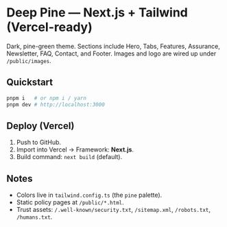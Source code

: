 # Deep Pine — Next.js + Tailwind (Vercel-ready)

Dark, pine-green theme. Sections include Hero, Tabs, Features, Assurance, Newsletter, FAQ, Contact, and Footer.
Images and logo are wired up under `/public/images`.

## Quickstart

```bash
pnpm i   # or npm i / yarn
pnpm dev # http://localhost:3000
```

## Deploy (Vercel)

1. Push to GitHub.
2. Import into Vercel → Framework: **Next.js**.
3. Build command: `next build` (default).

## Notes

- Colors live in `tailwind.config.ts` (the `pine` palette).
- Static policy pages at `/public/*.html`.
- Trust assets: `/.well-known/security.txt`, `/sitemap.xml`, `/robots.txt`, `/humans.txt`.
